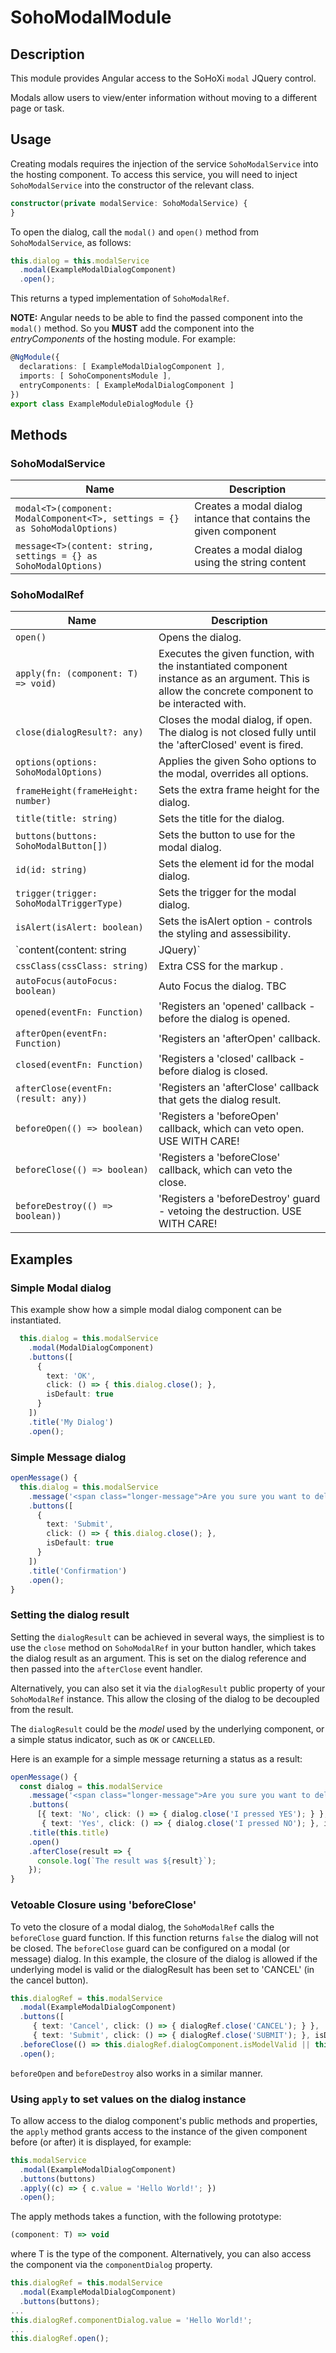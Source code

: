 # SohoModalModule

## Description

This module provides Angular access to the SoHoXi `modal` JQuery control.

Modals allow users to view/enter information without moving to a different page or task.

## Usage

Creating modals requires the injection of the service `SohoModalService` into the hosting component.
To access this service, you will need to inject `SohoModalService` into the constructor of the relevant class.

```typescript
constructor(private modalService: SohoModalService) {
}
```

To open the dialog, call the `modal()` and `open()` method from `SohoModalService`, as follows:

```typescript
this.dialog = this.modalService
  .modal(ExampleModalDialogComponent)
  .open();
```

This returns a typed implementation of `SohoModalRef`.

**NOTE:**  Angular needs to be able to find the passed component into the `modal()` method.
So you **MUST** add the component into the *entryComponents* of the hosting module. For example:

```typescript
@NgModule({
  declarations: [ ExampleModalDialogComponent ],
  imports: [ SohoComponentsModule ],
  entryComponents: [ ExampleModalDialogComponent ]
})
export class ExampleModuleDialogModule {}
```

## Methods

### SohoModalService

| Name | Description |
| --- | --- |
| `modal<T>(component: ModalComponent<T>, settings = {} as SohoModalOptions)` | Creates a modal dialog intance that contains the given component |
| `message<T>(content: string, settings = {} as SohoModalOptions)` | Creates a modal dialog using the string content |

### SohoModalRef

| Name | Description |
| --- | --- |
| `open()` | Opens the dialog. |
| `apply(fn: (component: T) => void)` | Executes the given function, with the instantiated component instance as an argument.  This is allow the concrete component to be interacted with. |
| `close(dialogResult?: any)` | Closes the modal dialog, if open.  The dialog is not closed fully until the 'afterClosed' event is fired. |
| `options(options: SohoModalOptions)` | Applies the given Soho options to the modal, overrides all options. |
| `frameHeight(frameHeight: number)` | Sets the extra frame height for the dialog. |
| `title(title: string)` | Sets the title for the dialog. |
| `buttons(buttons: SohoModalButton[])` | Sets the button to use for the modal dialog. |
| `id(id: string)` | Sets the element id for the modal dialog. |
| `trigger(trigger: SohoModalTriggerType)` | Sets the trigger for the modal dialog. |
| `isAlert(isAlert: boolean)` | Sets the isAlert option - controls the styling and assessibility. |
| `content(content: string | JQuery)` | Defines the content of the dialog, if not using an Angular component. |
| `cssClass(cssClass: string)` | Extra CSS for the markup . |
| `autoFocus(autoFocus: boolean)` | Auto Focus the dialog. TBC |
| `opened(eventFn: Function)` | 'Registers an 'opened' callback - before the dialog is opened. |
| `afterOpen(eventFn: Function)` | 'Registers an 'afterOpen' callback. |
| `closed(eventFn: Function)` | 'Registers a 'closed' callback - before dialog is closed. |
| `afterClose(eventFn: (result: any))` | 'Registers an 'afterClose' callback that gets the dialog result. |
| `beforeOpen(() => boolean)` | 'Registers a 'beforeOpen' callback, which can veto open. USE WITH CARE! |
| `beforeClose(() => boolean)` | 'Registers a 'beforeClose' callback, which can veto the close. |
| `beforeDestroy(() => boolean))` | 'Registers a 'beforeDestroy' guard - vetoing the destruction. USE WITH CARE! |

## Examples

### Simple Modal dialog

This example show how a simple modal dialog component can be instantiated.

```typescript
  this.dialog = this.modalService
    .modal(ModalDialogComponent)
    .buttons([
      {
        text: 'OK',
        click: () => { this.dialog.close(); },
        isDefault: true
      }
    ])
    .title('My Dialog')
    .open();
```

### Simple Message dialog

```typescript
openMessage() {
  this.dialog = this.modalService
    .message('<span class="longer-message">Are you sure you want to delete this page?</span>')
    .buttons([
      {
        text: 'Submit',
        click: () => { this.dialog.close(); },
        isDefault: true
      }
    ])
    .title('Confirmation')
    .open();
}
```

### Setting the dialog result

Setting the `dialogResult` can be achieved in several ways, the simpliest is to
use the `close` method on `SohoModalRef` in your button handler, which takes the
dialog result as an argument.  This is set on the dialog reference and then passed into
the `afterClose` event handler.

Alternatively, you can also set it via the `dialogResult` public property of your `SohoModalRef` instance.
This allow the closing of the dialog to be decoupled from the result.

The `dialogResult` could be the _model_ used by the underlying component, or a simple status
indicator, such as `OK` or `CANCELLED`.

Here is an example for a simple message returning a status as a result:

```typescript
openMessage() {
  const dialog = this.modalService
    .message('<span class="longer-message">Are you sure you want to delete this page?</span>')
    .buttons(
      [{ text: 'No', click: () => { dialog.close('I pressed YES'); } },
       { text: 'Yes', click: () => { dialog.close('I pressed NO'); }, isDefault: true }])
    .title(this.title)
    .open()
    .afterClose(result => {
      console.log(`The result was ${result}`);
    });
}
```

### Vetoable Closure using 'beforeClose'

To veto the closure of a modal dialog, the `SohoModalRef` calls the `beforeClose` guard function.  If this function returns `false`
the dialog will not be closed.  The `beforeClose` guard can be configured on a modal (or message) dialog. In this example, the closure of
the dialog is allowed if the underlying model is valid or the dialogResult has been set to 'CANCEL' (in the cancel button).

```typescript
this.dialogRef = this.modalService
  .modal(ExampleModalDialogComponent)
  .buttons([
     { text: 'Cancel', click: () => { dialogRef.close('CANCEL'); } },
     { text: 'Submit', click: () => { dialogRef.close('SUBMIT'); }, isDefault: true }])
  .beforeClose(() => this.dialogRef.dialogComponent.isModelValid || this.dialogRef.dialogResult === 'CANCEL' );
  .open();
```

`beforeOpen` and `beforeDestroy` also works in a similar manner.

### Using `apply` to set values on the dialog instance

To allow access to the dialog component's public methods and properties, the `apply` method grants
access to the instance of the given component before (or after) it is displayed, for example:

```typescript
this.modalService
  .modal(ExampleModalDialogComponent)
  .buttons(buttons)
  .apply((c) => { c.value = 'Hello World!'; })
  .open();
```

The apply methods takes a function, with the following prototype:

```typescript
(component: T) => void
```

where T is the type of the component.
Alternatively, you can also access the component via the `componentDialog` property.

```typescript
this.dialogRef = this.modalService
  .modal(ExampleModalDialogComponent)
  .buttons(buttons);
...
this.dialogRef.componentDialog.value = 'Hello World!';
...
this.dialogRef.open();
```
